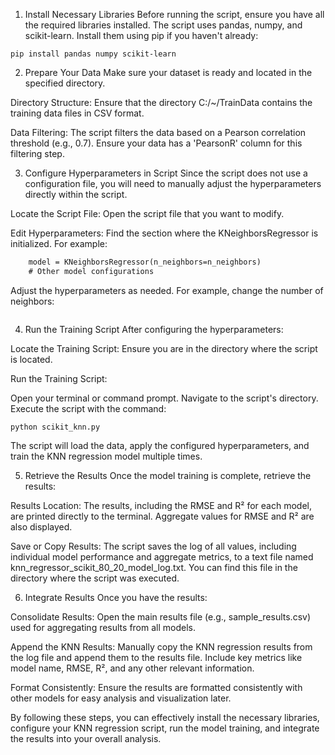 1. Install Necessary Libraries
Before running the script, ensure you have all the required libraries installed. The script uses pandas, numpy, and scikit-learn. Install them using pip if you haven't already:

```
pip install pandas numpy scikit-learn
```

2. Prepare Your Data
Make sure your dataset is ready and located in the specified directory.

Directory Structure: Ensure that the directory C:/~/TrainData contains the training data files in CSV format.

Data Filtering: The script filters the data based on a Pearson correlation threshold (e.g., 0.7). Ensure your data has a 'PearsonR' column for this filtering step.

3. Configure Hyperparameters in Script
Since the script does not use a configuration file, you will need to manually adjust the hyperparameters directly within the script.

Locate the Script File: Open the script file that you want to modify.

Edit Hyperparameters: Find the section where the KNeighborsRegressor is initialized. For example:

```def train_model(X_train, y_train, X_test, y_test, n_neighbors):
    model = KNeighborsRegressor(n_neighbors=n_neighbors)
    # Other model configurations
```
Adjust the hyperparameters as needed. For example, change the number of neighbors:

```n_neighbors = 5  # Change this value as needed
```

4. Run the Training Script
After configuring the hyperparameters:

Locate the Training Script: Ensure you are in the directory where the script is located.

Run the Training Script:

Open your terminal or command prompt.
Navigate to the script's directory.
Execute the script with the command:
```
python scikit_knn.py
```

The script will load the data, apply the configured hyperparameters, and train the KNN regression model multiple times.

5. Retrieve the Results
Once the model training is complete, retrieve the results:

Results Location: The results, including the RMSE and R² for each model, are printed directly to the terminal. Aggregate values for RMSE and R² are also displayed.

Save or Copy Results: The script saves the log of all values, including individual model performance and aggregate metrics, to a text file named knn_regressor_scikit_80_20_model_log.txt. You can find this file in the directory where the script was executed.

6. Integrate Results
Once you have the results:

Consolidate Results: Open the main results file (e.g., sample_results.csv) used for aggregating results from all models.

Append the KNN Results: Manually copy the KNN regression results from the log file and append them to the results file. Include key metrics like model name, RMSE, R², and any other relevant information.

Format Consistently: Ensure the results are formatted consistently with other models for easy analysis and visualization later.

By following these steps, you can effectively install the necessary libraries, configure your KNN regression script, run the model training, and integrate the results into your overall analysis.
